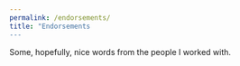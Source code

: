 ```yaml
---
permalink: /endorsements/
title: "Endorsements
---
```


Some, hopefully, nice words from the people I worked with.
